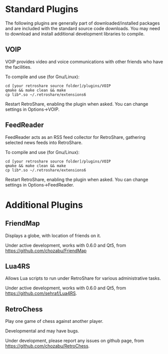 # Standard Plugins
The following plugins are generally part of downloaded/installed packages and are included with the standard source code downloads. You may need to download and install additional development libraries to compile.

## VOIP

VOIP provides video and voice communications with other friends who have the facilities. 

To compile and use (for Gnu/Linux):

    cd [your retroshare source folder]/plugins/VOIP
    qmake && make clean && make
    cp lib*.so ~/.retroshare/extensions6

Restart RetroShare, enabling the plugin when asked. You can change settings in Options->VOIP.

## FeedReader

FeedReader acts as an RSS feed collector for RetroShare, gathering selected news feeds into RetroShare.

To compile and use (for Gnu/Linux):

    cd [your retroshare source folder]/plugins/VOIP
    qmake && make clean && make
    cp lib*.so ~/.retroshare/extensions6

Restart RetroShare, enabling the plugin when asked. You can change settings in Options->FeedReader.


# Additional Plugins
## FriendMap
Displays a globe, with location of friends on it.

Under active development, works with 0.6.0 and Qt5, from <https://github.com/chozabu/FriendMap>

## Lua4RS
Allows Lua scripts to run under RetroShare for various administrative tasks.

Under active development, works with 0.6.0 and Qt5, from <https://github.com/sehraf/Lua4RS>.

## RetroChess
Play one game of chess against another player.

Developmental and may have bugs.

Under development, please report any issues on github page, from <https://github.com/chozabu/RetroChess>.
